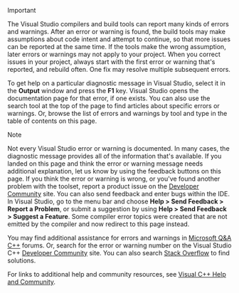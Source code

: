 > [!IMPORTANT]
> The Visual Studio compilers and build tools can report many kinds of errors and warnings. After an error or warning is found, the build tools may make assumptions about code intent and attempt to continue, so that more issues can be reported at the same time. If the tools make the wrong assumption, later errors or warnings may not apply to your project. When you correct issues in your project, always start with the first error or warning that's reported, and rebuild often. One fix may resolve multiple subsequent errors.

To get help on a particular diagnostic message in Visual Studio, select it in the **Output** window and press the **F1** key. Visual Studio opens the documentation page for that error, if one exists. You can also use the search tool at the top of the page to find articles about specific errors or warnings. Or, browse the list of errors and warnings by tool and type in the table of contents on this page.

> [!NOTE]
> Not every Visual Studio error or warning is documented. In many cases, the diagnostic message provides all of the information that's available. If you landed on this page and think the error or warning message needs additional explanation, let us know by using the feedback buttons on this page. If you think the error or warning is wrong, or you've found another problem with the toolset, report a product issue on the [Developer Community](https://aka.ms/feedback/report?space=62) site. You can also send feedback and enter bugs within the IDE. In Visual Studio, go to the menu bar and choose **Help > Send Feedback > Report a Problem**, or submit a suggestion by using **Help > Send Feedback > Suggest a Feature**. Some compiler error topics were created that are not emitted by the compiler and now redirect to this page instead.

You may find additional assistance for errors and warnings in [Microsoft Q&A C++](https://learn.microsoft.com/en-us/answers/tags/314/cpp) forums. Or, search for the error or warning number on the Visual Studio C++ [Developer Community](https://aka.ms/vsfeedback/browsecpp) site. You can also search [Stack Overflow](https://stackoverflow.com/) to find solutions.

For links to additional help and community resources, see [Visual C++ Help and Community](../../overview/visual-cpp-help-and-community.md).
